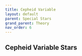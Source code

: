```yaml
---
title: Cepheid Variable
layout: default
parent: Special Stars
grand_parent: Theory
nav_order: 6
---
```


## Cepheid Variable Stars
